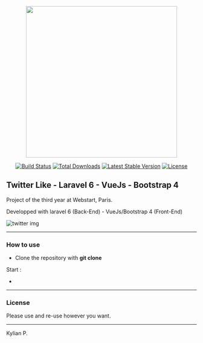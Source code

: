 <p align="center"><img src="https://res.cloudinary.com/dtfbvvkyp/image/upload/v1566331377/laravel-logolockup-cmyk-red.svg" width="400"></p>

<p align="center">
<a href="https://travis-ci.org/laravel/framework"><img src="https://travis-ci.org/laravel/framework.svg" alt="Build Status"></a>
<a href="https://packagist.org/packages/laravel/framework"><img src="https://poser.pugx.org/laravel/framework/d/total.svg" alt="Total Downloads"></a>
<a href="https://packagist.org/packages/laravel/framework"><img src="https://poser.pugx.org/laravel/framework/v/stable.svg" alt="Latest Stable Version"></a>
<a href="https://packagist.org/packages/laravel/framework"><img src="https://poser.pugx.org/laravel/framework/license.svg" alt="License"></a>
</p>

## Twitter Like - Laravel 6 - VueJs - Bootstrap 4
Project of the third year at Webstart, Paris.

Developped with laravel 6 (Back-End) - VueJs/Bootstrap 4 (Front-End)

![twitter img](http://img.kp-dev.fr/twitter-img-readme.jpg) 

---

### How to use

- Clone the repository with __git clone__

Start :

- 

---

### License

Please use and re-use however you want.

---

Kylian P.
